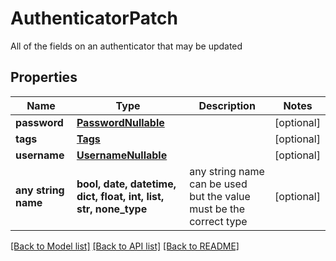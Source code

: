 # AuthenticatorPatch

All of the fields on an authenticator that may be updated

## Properties
Name | Type | Description | Notes
------------ | ------------- | ------------- | -------------
**password** | [**PasswordNullable**](PasswordNullable.md) |  | [optional] 
**tags** | [**Tags**](Tags.md) |  | [optional] 
**username** | [**UsernameNullable**](UsernameNullable.md) |  | [optional] 
**any string name** | **bool, date, datetime, dict, float, int, list, str, none_type** | any string name can be used but the value must be the correct type | [optional]

[[Back to Model list]](../README.md#documentation-for-models) [[Back to API list]](../README.md#documentation-for-api-endpoints) [[Back to README]](../README.md)


